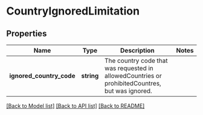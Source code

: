 # CountryIgnoredLimitation

## Properties
Name | Type | Description | Notes
------------ | ------------- | ------------- | -------------
**ignored_country_code** | **string** | The country code that was requested in allowedCountries or prohibitedCountres, but was ignored. | 

[[Back to Model list]](../../README.md#documentation-for-models) [[Back to API list]](../../README.md#documentation-for-api-endpoints) [[Back to README]](../../README.md)

